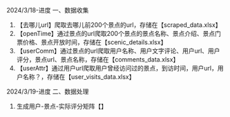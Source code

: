 2024/3/18-进度
一、数据收集
1. 【去哪儿url】爬取去哪儿前200个景点的url，存储在【scraped_data.xlsx】
2. 【openTime】通过景点的url爬取200个景点的景点名称、景点介绍、景点门票价格、景点开放时间，存储在【scenic_details.xlsx】
3. 【userComm】通过景点的url爬取用户名称、用户文字评论、用户url、用户评分，景点url、景点名称，存储在【comments_data.xlsx】
4. 【userAttr】通过用户url爬取用户曾经访问过的景点，到访时间，用户url，用户名称？，存储在【user_visits_data.xlsx】

2024/3/19-进度
二、数据处理
1. 生成用户-景点-实际评分矩阵【】

